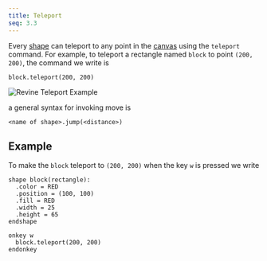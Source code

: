 ```yaml
---
title: Teleport
seq: 3.3
---
```


Every [shape](/docs/shapes) can teleport to any point in the [canvas](/docs/canvas) using the `teleport` command. For example, to teleport a rectangle named `block` to point `(200, 200)`, the command we write is

```
block.teleport(200, 200)
```

![Revine Teleport Example](https://user-images.githubusercontent.com/4745789/153819291-cc1d6f6e-8bfd-4045-9953-324cf9c1de1f.gif)

a general syntax for invoking move is

```
<name of shape>.jump(<distance>)
```

## Example

To make the `block` teleport to `(200, 200)` when the key `w` is pressed we write

```
shape block(rectangle):
  .color = RED
  .position = (100, 100)
  .fill = RED
  .width = 25
  .height = 65
endshape

onkey w
  block.teleport(200, 200)
endonkey
```
